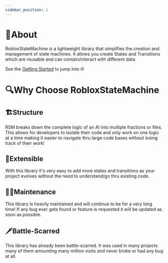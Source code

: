 ```yaml
---
sidebar_position: 1
---
```

# 🤔About

RobloxStateMachine is a lightweight library that simplifies the creation and management of state machines. It allows you create States and Transitions which are reusable and can contain/interact with different data.

See the [Getting Started](gettingStarted) to jump into it!

# 🔍Why Choose RobloxStateMachine

## 🏗️Structure
RSM breaks down the complete logic of an AI into multiple fractions or files. This allows for developers to isolate their code and only work on one logic at a time making it easier to navigate thru large code bases without losing track of their work!

## 🔌Extensible
With this library it's very easy to add more states and transitions as your project evolves without the need to understand/go thru existing code.

## 🔧🧹Maintenance
This library is heavily maintained and will continue to be for a very long time! If any bug ever gets found or feature is requested it will be updated as soon as possible.

## 🗡️Battle-Scarred
This library has already been battle-scarred. It was used in many projects many of them amounting many million visits and never broke or had any bug at all.
